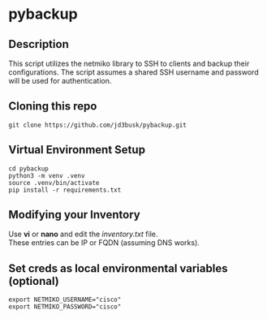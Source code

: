 # pybackup
## Description
This script utilizes the netmiko library to SSH to clients and backup their configurations. The script assumes a shared SSH username and password will be used for authentication.

## Cloning this repo
```
git clone https://github.com/jd3busk/pybackup.git
```

## Virtual Environment Setup
```
cd pybackup
python3 -m venv .venv
source .venv/bin/activate
pip install -r requirements.txt
```

## Modifying your Inventory
Use **vi** or **nano** and edit the _inventory.txt_ file.\
These entries can be IP or FQDN (assuming DNS works).

## Set creds as local environmental variables (optional)
```
export NETMIKO_USERNAME="cisco"
export NETMIKO_PASSWORD="cisco"
```
